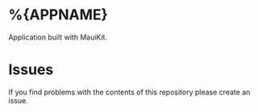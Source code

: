 # %{APPNAME}

Application built with MauiKit.

# Issues
If you find problems with the contents of this repository please create an issue.
